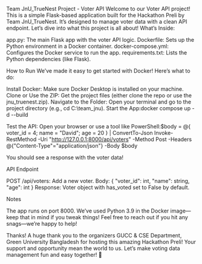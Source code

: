 Team JnU_TrueNest Project - Voter API
Welcome to our Voter API project! This is a simple Flask-based application built for the Hackathon Preli by Team JnU_TrueNest. It’s designed to manage voter data with a clean API endpoint. Let’s dive into what this project is all about!
What’s Inside:

app.py: The main Flask app with the voter API logic.
Dockerfile: Sets up the Python environment in a Docker container.
docker-compose.yml: Configures the Docker service to run the app.
requirements.txt: Lists the Python dependencies (like Flask).

How to Run
We’ve made it easy to get started with Docker! Here’s what to do:

Install Docker: Make sure Docker Desktop is installed on your machine.
Clone or Use the ZIP: Get the project files (either clone the repo or use the jnu_truenest.zip).
Navigate to the Folder: Open your terminal and go to the project directory (e.g., cd C:\team_jnu).
Start the App:docker compose up -d --build


Test the API: Open your browser or use a tool like PowerShell:$body = @{ voter_id = 4; name = "David"; age = 20 } | ConvertTo-Json
Invoke-RestMethod -Uri "http://127.0.0.1:8000/api/voters" -Method Post -Headers @{"Content-Type"="application/json"} -Body $body

You should see a response with the voter data!

API Endpoint

POST /api/voters: Add a new voter.
Body: { "voter_id": int, "name": string, "age": int }
Response: Voter object with has_voted set to False by default.



Notes

The app runs on port 8000.
We’ve used Python 3.9 in the Docker image—keep that in mind if you tweak things!
Feel free to reach out if you hit any snags—we’re happy to help!

Thanks!
A huge thank you to the organizers GUCC & CSE Department, Green University Bangladesh for hosting this amazing Hackathon Preli! Your support and opportunity mean the world to us. Let’s make voting data management fun and easy together! 🚀
